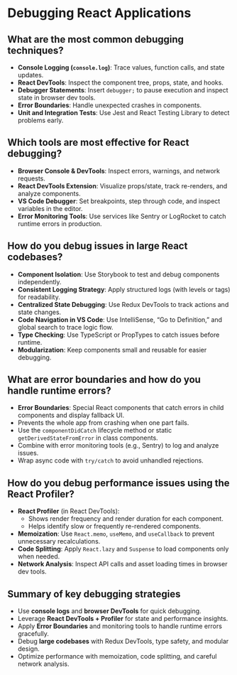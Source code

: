 # Debugging React Applications

## What are the most common debugging techniques?
- **Console Logging (`console.log`)**: Trace values, function calls, and state updates.  
- **React DevTools**: Inspect the component tree, props, state, and hooks.  
- **Debugger Statements**: Insert `debugger;` to pause execution and inspect state in browser dev tools.  
- **Error Boundaries**: Handle unexpected crashes in components.  
- **Unit and Integration Tests**: Use Jest and React Testing Library to detect problems early.  


## Which tools are most effective for React debugging?
- **Browser Console & DevTools**: Inspect errors, warnings, and network requests.  
- **React DevTools Extension**: Visualize props/state, track re-renders, and analyze components.  
- **VS Code Debugger**: Set breakpoints, step through code, and inspect variables in the editor.  
- **Error Monitoring Tools**: Use services like Sentry or LogRocket to catch runtime errors in production.  


## How do you debug issues in large React codebases?
- **Component Isolation**: Use Storybook to test and debug components independently.  
- **Consistent Logging Strategy**: Apply structured logs (with levels or tags) for readability.  
- **Centralized State Debugging**: Use Redux DevTools to track actions and state changes.  
- **Code Navigation in VS Code**: Use IntelliSense, “Go to Definition,” and global search to trace logic flow.  
- **Type Checking**: Use TypeScript or PropTypes to catch issues before runtime.  
- **Modularization**: Keep components small and reusable for easier debugging.  


## What are error boundaries and how do you handle runtime errors?
- **Error Boundaries**: Special React components that catch errors in child components and display fallback UI.  
- Prevents the whole app from crashing when one part fails.  
- Use the `componentDidCatch` lifecycle method or static `getDerivedStateFromError` in class components.  
- Combine with error monitoring tools (e.g., Sentry) to log and analyze issues.  
- Wrap async code with `try/catch` to avoid unhandled rejections.  


## How do you debug performance issues using the React Profiler?
- **React Profiler** (in React DevTools):  
  - Shows render frequency and render duration for each component.  
  - Helps identify slow or frequently re-rendered components.  
- **Memoization**: Use `React.memo`, `useMemo`, and `useCallback` to prevent unnecessary recalculations.  
- **Code Splitting**: Apply `React.lazy` and `Suspense` to load components only when needed.  
- **Network Analysis**: Inspect API calls and asset loading times in browser dev tools.  


## Summary of key debugging strategies
- Use **console logs** and **browser DevTools** for quick debugging.  
- Leverage **React DevTools + Profiler** for state and performance insights.  
- Apply **Error Boundaries** and monitoring tools to handle runtime errors gracefully.  
- Debug **large codebases** with Redux DevTools, type safety, and modular design.  
- Optimize performance with memoization, code splitting, and careful network analysis.  

